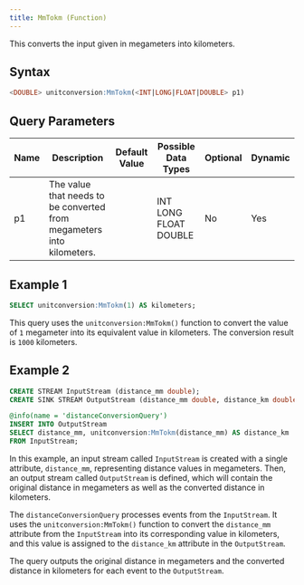 ```yaml
---
title: MmTokm (Function)
---
```


This converts the input given in megameters into kilometers.

## Syntax

```sql
<DOUBLE> unitconversion:MmTokm(<INT|LONG|FLOAT|DOUBLE> p1)
```

## Query Parameters

| Name | Description | Default Value | Possible Data Types   | Optional | Dynamic |
|------|-------------|---------------|-----------------------|----------|---------|
| p1   | The value that needs to be converted from megameters into kilometers. |               | INT LONG FLOAT DOUBLE | No       | Yes     |

## Example 1

```sql
SELECT unitconversion:MmTokm(1) AS kilometers;
```

This query uses the `unitconversion:MmTokm()` function to convert the value of `1` megameter into its equivalent value in kilometers. The conversion result is `1000` kilometers.

## Example 2

```sql
CREATE STREAM InputStream (distance_mm double);
CREATE SINK STREAM OutputStream (distance_mm double, distance_km double);

@info(name = 'distanceConversionQuery')
INSERT INTO OutputStream
SELECT distance_mm, unitconversion:MmTokm(distance_mm) AS distance_km
FROM InputStream;
```

In this example, an input stream called `InputStream` is created with a single attribute, `distance_mm`, representing distance values in megameters. Then, an output stream called `OutputStream` is defined, which will contain the original distance in megameters as well as the converted distance in kilometers.

The `distanceConversionQuery` processes events from the `InputStream`. It uses the `unitconversion:MmTokm()` function to convert the `distance_mm` attribute from the `InputStream` into its corresponding value in kilometers, and this value is assigned to the `distance_km` attribute in the `OutputStream`.

The query outputs the original distance in megameters and the converted distance in kilometers for each event to the `OutputStream`.
